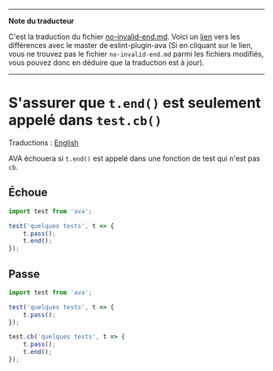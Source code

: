 ___
**Note du traducteur**

C'est la traduction du fichier [no-invalid-end.md](https://github.com/sindresorhus/eslint-plugin-ava/blob/master/docs/rules/no-invalid-end.md). Voici un [lien](https://github.com/sindresorhus/eslint-plugin-ava/compare/216cd688cded0f2b79f3f652dc2eb43353f08fc4...master#diff-791776202d9a355f02b808f9b5f4a0fb) vers les différences avec le master de eslint-plugin-ava (Si en cliquant sur le lien, vous ne trouvez pas le fichier `no-invalid-end.md` parmi les fichiers modifiés, vous pouvez donc en déduire que la traduction est à jour).
___
# S'assurer que `t.end()` est seulement appelé dans `test.cb()`

Traductions : [English](https://github.com/sindresorhus/eslint-plugin-ava/blob/master/docs/rules/no-invalid-end.md)

AVA échouera si `t.end()` est appelé dans une fonction de test qui n'est pas `cb`.


## Échoue

```js
import test from 'ava';

test('quelques tests', t => {
	t.pass();
	t.end();
});
```


## Passe

```js
import test from 'ava';

test('quelques tests', t => {
	t.pass();
});

test.cb('quelques tests', t => {
	t.pass();
	t.end();
});
```
